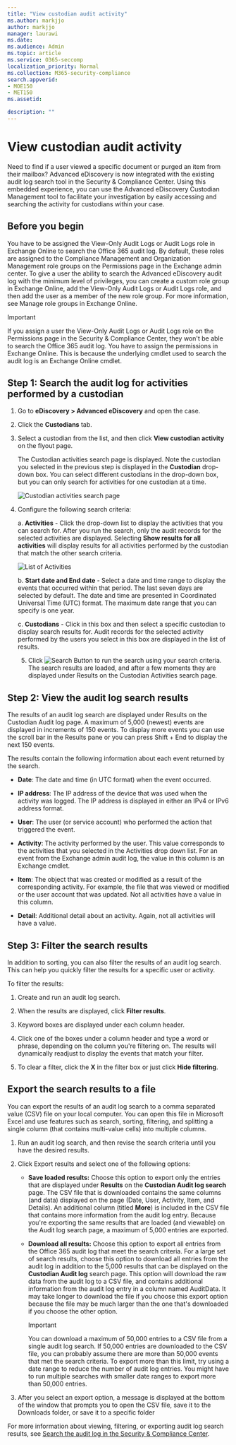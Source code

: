 ```yaml
---
title: "View custodian audit activity"
ms.author: markjjo
author: markjjo
manager: laurawi
ms.date: 
ms.audience: Admin
ms.topic: article
ms.service: O365-seccomp
localization_priority: Normal
ms.collection: M365-security-compliance 
search.appverid: 
- MOE150
- MET150
ms.assetid: 

description: ""
---
```

# View custodian audit activity

Need to find if a user viewed a specific document or purged an item from their mailbox? Advanced eDiscovery is now integrated with the existing audit log search tool in the Security & Compliance Center. Using this embedded experience, you can use the Advanced eDiscovery Custodian Management tool to facilitate your investigation by easily accessing and searching the activity for custodians within your case.

## Before you begin

You have to be assigned the View-Only Audit Logs or Audit Logs role in Exchange Online to search the Office 365 audit log. By default, these roles are assigned to the Compliance Management and Organization Management role groups on the Permissions page in the Exchange admin center. To give a user the ability to search the Advanced eDiscovery audit log with the minimum level of privileges, you can create a custom role group in Exchange Online, add the View-Only Audit Logs or Audit Logs role, and then add the user as a member of the new role group. For more information, see Manage role groups in Exchange Online.

> [!IMPORTANT]
> If you assign a user the View-Only Audit Logs or Audit Logs role on the Permissions page in the Security & Compliance Center, they won't be able to search the Office 365 audit log. You have to assign the permissions in Exchange Online. This is because the underlying cmdlet used to search the audit log is an Exchange Online cmdlet.

## Step 1: Search the audit log for activities performed by a custodian

1. Go to  **eDiscovery > Advanced eDiscovery** and open the case.
  
2. Click the **Custodians** tab.
  
3. Select a custodian from the list, and then click **View custodian activity** on the flyout page.

    The Custodian activities search page is displayed. Note the custodian you selected in the previous step is displayed in the **Custodian** drop-down box. You can select different custodians in the drop-down box, but you can only search for activities for one custodian at a time.

    ![Custodian activities search page](../media/AeDCustodianActivities1.png)
   
4. Configure the following search criteria:
      
   a. **Activities** - Click the drop-down list to display the activities that you can search for. After you run the search, only the audit records for the selected activities are displayed. Selecting **Show results for all activities** will display results for all activities performed by the custodian that match the other search criteria.

      ![List of Activities](../media/CustodianActivityAudit.PNG)
      
      b. **Start date and End date** - Select a date and time range to display the events that occurred within that period. The last seven days are selected by default. The date and time are presented in Coordinated Universal Time (UTC) format. The maximum date range that you can specify is one year.
      
      c. **Custodians** - Click in this box and then select a specific custodian to display search results for. Audit records for the selected activity performed by the users you select in this box are displayed in the list of results.
      
   5. Click   ![Search Button](../media/SearchButton.PNG)  to run the search using your search criteria. The search results are loaded, and after a few moments they are displayed under Results on the Custodian Activities search page. 

## Step 2: View the audit log search results

The results of an audit log search are displayed under Results on the Custodian Audit log page. A maximum of 5,000 (newest) events are displayed in increments of 150 events. To display more events you can use the scroll bar in the Results pane or you can press Shift + End to display the next 150 events.

The results contain the following information about each event returned by the search.
- **Date**: The date and time (in UTC format) when the event occurred.

- **IP address**: The IP address of the device that was used when the activity was logged. The IP address is displayed in either an IPv4 or IPv6 address format.

- **User**: The user (or service account) who performed the action that triggered the event.

- **Activity**: The activity performed by the user. This value corresponds to the activities that you selected in the Activities drop down list. For an event from the Exchange admin audit log, the value in this column is an Exchange cmdlet.

- **Item**: The object that was created or modified as a result of the corresponding activity. For example, the file that was viewed or modified or the user account that was updated. Not all activities have a value in this column.

- **Detail**: Additional detail about an activity. Again, not all activities will have a value.

## Step 3: Filter the search results

In addition to sorting, you can also filter the results of an audit log search. This can help you quickly filter the results for a specific user or activity. 

To filter the results:

 1. Create and run an audit log search.
  
2. When the results are displayed, click **Filter results**.
 
3. Keyword boxes are displayed under each column header.
  
4. Click one of the boxes under a column header and type a word or phrase, depending on the column you're filtering on. The results will dynamically readjust to display the events that match your filter.
  
5. To clear a filter, click the **X** in the filter box or just click **Hide filtering**.

## Export the search results to a file

You can export the results of an audit log search to a comma separated value (CSV) file on your local computer. You can open this file in Microsoft Excel and use features such as search, sorting, filtering, and splitting a single column (that contains multi-value cells) into multiple columns.

1. Run an audit log search, and then revise the search criteria until you have the desired results.
  
2. Click Export results and select one of the following options:

    - **Save loaded results:** Choose this option to export only the entries that are displayed under **Results** on the **Custodian Audit log search** page. The CSV file that is downloaded contains the same columns (and data) displayed on the page (Date, User, Activity, Item, and Details). An additional column (titled **More**) is included in the CSV file that contains more information from the audit log entry. Because you're exporting the same results that are loaded (and viewable) on the Audit log search page, a maximum of 5,000 entries are exported.
        
    - **Download all results:** Choose this option to export all entries from the Office 365 audit log that meet the search criteria. For a large set of search results, choose this option to download all entries from the audit log in addition to the 5,000 results that can be displayed on the **Custodian Audit log** search page. This option will download the raw data from the audit log to a CSV file, and contains additional information from the audit log entry in a column named AuditData. It may take longer to download the file if you choose this export option because the file may be much larger than the one that's downloaded if you choose the other option.
    
      > [!IMPORTANT]
      > You can download a maximum of 50,000 entries to a CSV file from a single audit log search. If 50,000 entries are downloaded to the CSV file, you can probably assume there are more than 50,000 events that met the search criteria. To export more than this limit, try using a date range to reduce the number of audit log entries. You might have to run multiple searches with smaller date ranges to export more than 50,000 entries.
        

3. After you select an export option, a message is displayed at the bottom of the window that prompts you to open the CSV file, save it to the Downloads folder, or save it to a specific folder

For more information about viewing, filtering, or exporting audit log search results, see [Search the audit log in the Security & Compliance Center](../search-the-audit-log-in-security-and-compliance.md).
